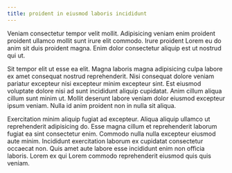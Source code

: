 ```yaml
---
title: proident in eiusmod laboris incididunt
---
```


Veniam consectetur tempor velit mollit. Adipisicing veniam enim proident proident ullamco mollit sunt irure elit commodo. Irure proident Lorem eu do anim sit duis proident magna. Enim dolor consectetur aliquip est ut nostrud qui ut.

Sit tempor elit ut esse ea elit. Magna laboris magna adipisicing culpa labore ex amet consequat nostrud reprehenderit. Nisi consequat dolore veniam pariatur excepteur nisi excepteur minim excepteur sint. Est eiusmod voluptate dolore nisi ad sunt incididunt aliquip cupidatat. Anim cillum aliqua cillum sunt minim ut. Mollit deserunt labore veniam dolor eiusmod excepteur ipsum veniam. Nulla id anim proident non in nulla sit aliqua.

Exercitation minim aliquip fugiat ad excepteur. Aliqua aliquip ullamco ut reprehenderit adipisicing do. Esse magna cillum et reprehenderit laborum fugiat ea sint consectetur enim. Commodo nulla nulla excepteur eiusmod aute minim. Incididunt exercitation laborum ex cupidatat consectetur occaecat non. Quis amet aute labore esse incididunt enim non officia laboris. Lorem ex qui Lorem commodo reprehenderit eiusmod quis quis veniam.